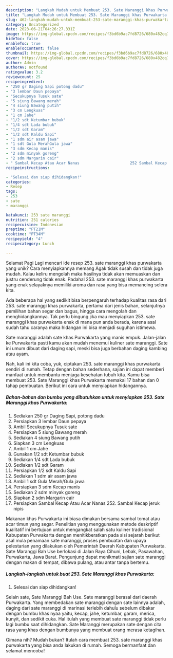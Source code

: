 ```yaml
---
description: "Langkah Mudah untuk Membuat 253. Sate Maranggi khas Purwakarta yang Lezat Sekali, Lezat"
title: "Langkah Mudah untuk Membuat 253. Sate Maranggi khas Purwakarta yang Lezat Sekali, Lezat"
slug: 462-langkah-mudah-untuk-membuat-253-sate-maranggi-khas-purwakarta-yang-lezat-sekali-lezat
category: Uncategorized
date: 2023-06-21T04:26:27.331Z
image: https://img-global.cpcdn.com/recipes/f3bd6b9ac7fd8726/680x482cq70/253-sate-maranggi-khas-purwakarta-foto-resep-utama.jpg
hideToc: false
enableToc: true
enableTocContent: false
thumbnail: https://img-global.cpcdn.com/recipes/f3bd6b9ac7fd8726/680x482cq70/253-sate-maranggi-khas-purwakarta-foto-resep-utama.jpg
cover: https://img-global.cpcdn.com/recipes/f3bd6b9ac7fd8726/680x482cq70/253-sate-maranggi-khas-purwakarta-foto-resep-utama.jpg
author: Admin
authorAv: notfound
ratingvalue: 3.2
reviewcount: 25
recipeingredient:
- "250 gr Daging Sapi potong dadu"
- "3 lembar Daun pepaya"
- "Secukupnya Tusuk sate"
- "5 siung Bawang merah"
- "4 siung Bawang putih"
- "3 cm Lengkuas"
- "1 cm Jahe"
- "1/2 sdt Ketumbar bubuk"
- "1/4 sdt Lada bubuk"
- "1/2 sdt Garam"
- "1/2 sdt Kaldu Sapi"
- "1 sdm air asam jawa"
- "1 sdt Gula MerahGula jawa"
- "3 sdm Kecap manis"
- "2 sdm minyak goreng"
- "2 sdm Margarin cair"
- " Sambal Kecap Atau Acar Nanas                      252 Sambal Kecap jeruk nipis"
recipeinstructions:

- "Selesai dan siap dihidangkan!"
categories:
- Resep
tags:
- 253
- sate
- maranggi

katakunci: 253 sate maranggi 
nutrition: 251 calories
recipecuisine: Indonesian
preptime: "PT21M"
cooktime: "PT34M"
recipeyield: "4"
recipecategory: Lunch

---
```



Selamat Pagi Lagi mencari ide resep 253. sate maranggi khas purwakarta yang unik? Cara menyiapkannya memang Agak tidak susah dan tidak juga mudah. Kalau keliru mengolah maka hasilnya tidak akan memuaskan dan justru cenderung tidak enak. Padahal 253. sate maranggi khas purwakarta yang enak selayaknya memiliki aroma dan rasa yang bisa memancing selera kita.


Ada beberapa hal yang sedikit bisa berpengaruh terhadap kualitas rasa dari 253. sate maranggi khas purwakarta, pertama dari jenis bahan, selanjutnya pemilihan bahan segar dan bagus, hingga cara mengolah dan menghidangkannya. Tak perlu bingung jika mau menyiapkan 253. sate maranggi khas purwakarta enak di mana pun anda berada, karena asal sudah tahu caranya maka hidangan ini bisa menjadi suguhan istimewa.

Sate maranggi adalah sate khas Purwakarta yang manis empuk. Jalan-jalan ke Purwakarta pasti kamu akan mudah menemui kuliner sate maranggi. Sate ini umum dibuat dari daging sapi, meski bisa juga berbahan daging kambing atau ayam.


Nah, kali ini kita coba, yuk, ciptakan 253. sate maranggi khas purwakarta sendiri di rumah. Tetap dengan bahan sederhana, sajian ini dapat memberi manfaat untuk membantu menjaga kesehatan tubuh kita. Kamu bisa membuat 253. Sate Maranggi khas Purwakarta memakai 17 bahan dan 0 tahap pembuatan. Berikut ini cara untuk menyiapkan hidangannya.

<!--inarticleads1-->

##### Bahan-bahan dan bumbu yang dibutuhkan untuk menyiapkan 253. Sate Maranggi khas Purwakarta:

1. Sediakan 250 gr Daging Sapi, potong dadu
1. Persiapkan 3 lembar Daun pepaya
1. Ambil Secukupnya Tusuk sate
1. Persiapkan 5 siung Bawang merah
1. Sediakan 4 siung Bawang putih
1. Siapkan 3 cm Lengkuas
1. Ambil 1 cm Jahe
1. Gunakan 1/2 sdt Ketumbar bubuk
1. Sediakan 1/4 sdt Lada bubuk
1. Sediakan 1/2 sdt Garam
1. Persiapkan 1/2 sdt Kaldu Sapi
1. Sediakan 1 sdm air asam jawa
1. Ambil 1 sdt Gula Merah/Gula jawa
1. Persiapkan 3 sdm Kecap manis
1. Sediakan 2 sdm minyak goreng
1. Siapkan 2 sdm Margarin cair
1. Persiapkan  Sambal Kecap Atau Acar Nanas                      252. Sambal Kecap jeruk nipis


Makanan khas Purwakarta ini biasa dimakan bersama sambal tomat atau acar timun yang segar. Penelitian yang menggunakan metode deskriptif kualitatif ini bertujuan untuk mengangkat salah satu kuliner tradisional Kabupaten Purwakarta dengan menitikberatkan pada sisi sejarah berikut asal mula penamaan sate maranggi, proses pembuatan dan upaya pelestarian yang dilakukan oleh Pemerintah Daerah Kabupaten Purwakarta. Sate Maranggi Bah Use berlokasi di Jalan Raya Cihuni, Lebak, Pasawahan, Purwakarta, Jawa Barat. Pengunjung dapat menikmati sajian sate maranggi dengan makan di tempat, dibawa pulang, atau antar tanpa bertemu. 

<!--inarticleads2-->

##### Langkah-langkah untuk buat 253. Sate Maranggi khas Purwakarta:


1. Selesai dan siap dihidangkan!

Selain sate, Sate Maranggi Bah Use. Sate maranggi berasal dari daerah Purwakarta. Yang membedakan sate maranggi dengan sate lainnya adalah, daging dari sate maranggi di marinasi terlebih dahulu sebelum dibakar dengan bumbu khas nyaa yaitu, kecap, jahe, ketumbar, garam, merica, kunyit, dan sedikit cuka. Hal itulah yang membuat sate maranggi tidak perlu lagi bumbu saat dihidangkan. Sate Maranggi merupakan sate dengan cita rasa yang khas dengan bumbunya yang membuat orang merasa ketagihan. 

Gimana nih? Mudah bukan? Itulah cara membuat 253. sate maranggi khas purwakarta yang bisa anda lakukan di rumah. Semoga bermanfaat dan selamat mencoba!
